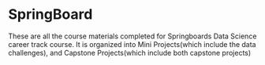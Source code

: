 # SpringBoard
These are all the course materials completed for Springboards Data Science career track course.
It is organized into Mini Projects(which include the data challenges), and Capstone Projects(which include both capstone projects)
